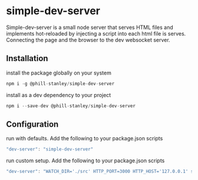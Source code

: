 # simple-dev-server

Simple-dev-server is a small node server that serves HTML files and implements
hot-reloaded by injecting a script into each html file is serves. Connecting the page
and the browser to the dev websocket server.

## Installation

install the package globally on your system
```js
npm i -g @phill-stanley/simple-dev-server
```

install as a dev dependency to your project
```js
npm i --save-dev @phill-stanley/simple-dev-server
```

## Configuration

run with defaults. Add the following to your package.json scripts
```js
"dev-server": "simple-dev-server"
```

run custom setup. Add the following to your package.json scripts
```js
"dev-server": "WATCH_DIR='./src' HTTP_PORT=3000 HTTP_HOST='127.0.0.1' simple-dev-server"
```
